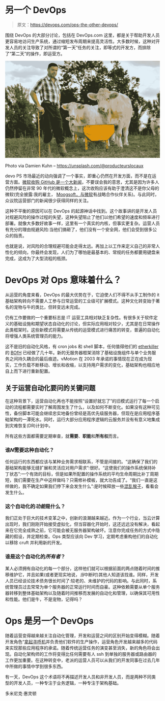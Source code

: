 # 另一个 DevOps

> 原文：<https://devops.com/ops-the-other-devops/>

围绕 DevOps 的大部分讨论，包括在 DevOps.com 这里，都是关于帮助开发人员更容易地访问生产系统，通过缩短发布周期来提高灵活性。大多数时候，这种对开发人员的关注导致了对所谓的“第一天”任务的关注，即等式的开发方，而排除了“第二天”的操作，即运营方。

![Cows in a field with farmer](img/a5245aca5b9bdab946e083541c61740a.png)

Photo via Damien Kuhn – https://unsplash.com/@producteurslocaux

devo PS 市场最近的动向强调了一个事实，即重心仍然在开发方面，而不是在运营方面。[微软收购 GitHub 是一个大新闻](https://www.bloomberg.com/news/articles/2018-06-06/github-is-microsoft-s-7-5-billion-undo-button)，不要误会我的意思，尤其是因为许多人仍然停留在非常 90 年代的微软概念上，这次收购应该有助于澄清这不是你父母的微软(完全披露:我的雇主， [Moogsoft，与微软](https://www.moogsoft.com/partners/azure)有战略合作伙伴关系)。与此同时，众议院运营部门的新闻很少获得同样的关注。

这种不平衡的原因可以在 DevOps 的起源神话中找到。这个故事讲的是开发人员对规避风险的操作过程的失望，这种失望阻止了他们以他们希望的速度和频率进行部署。就像大多数好故事一样，这里有一个真实的内核，但事实更复杂。运营人员有充分的理由规避风险:当他们搞砸了，他们没有一个安全网，他们会受到很多公众的指责。

也就是说，对风险的合理规避可能会走得太远。再加上以工作来定义自己的非常人性化的倾向，你最终会发现，人们为了哪怕是最基本的、常规的任务都要用键盘来完成，这成为了大型流程的瓶颈。

# DevOps 对 Ops 意味着什么？

从运营的角度来看，DevOps 的最大优势在于，它迫使人们不得不从手工制作的 it 基础架构转向不需要人工参与日常运营的工业级可扩展模式。这种文化转变始于著名的宠物与牛的类比，但转变远未完成。

仍有工作要做的一个重要标志是 IT 运营工具相对缺乏复杂性。有很多关于软件定义的基础设施和期望状态自动化的讨论，但实际应用相对较少，尤其是在日常操作此类框架时。这些新模式将需要从传统的运营模式进行痛苦的转变，普遍的自动化将增强人类系统管理员的能力。

这不是旧的自动化风格，有 cron jobs 和 shell 脚本，任何值得他们的 [etherkiller](https://etherkiller.org) 的 [BOfH](https://en.wikipedia.org/wiki/Bastard_Operator_From_Hell) 已经做了几十年。新的无服务器框架消除了基础设施组件与单个业务服务之间持久耦合的最后痕迹。vMotion 在 2003 年承诺的事情现在正在成为现实，工作负载不断移动、增长和收缩，以支持用户需求的变化，基础架构也相应地自上而下进行重新配置。

## 关于运营自动化要问的关键问题

在这种背景下，运营自动化再也不能按照“设置好就忘了”的旧模式运行了每一个启动的流程都需要实时了解周围发生了什么，以及如何不断变化。如果没有这种可见性，备份脚本可能会继续忠实地备份曾经是高优先级服务器，但现在是应用程序基础架构的一潭死水。同时，运行大部分应用程序逻辑的云服务并没有有意义地集成到灾难恢复(DR)计划中。

所有这些方面都需要定期审查，就**需要**、**职能**和**所有权**而言。

### 谁*N*需要这种自动化？

任何运行的东西都应该与某种业务需求相联系，不管是间接的。“这确保了我们的基础架构能够无缝扩展和灵活应对用户需求”:很好。“这使我们的操作系统保持补丁状态”:一个有效的目标，但是如果所配置的操作系统的平均生命周期比补丁周期短，我们需要在生产中这样做吗？只需修补模板，就大功告成了。“我们一直是这样做的，我不确定如果我们停下来会发生什么”:是时候释放一些[混乱猴子](https://devops.com/netflix-the-simian-army-and-the-culture-of-freedom-and-responsibility/)，看看会发生什么。

### 这个自动化的*功能*是什么？

我们正处于巨大的技术变革之中，创新的浪潮越来越近。作为一个行业，当云计算出现时，我们刚刚开始接受虚拟化，但当容器化开始时，这还远远没有解决，看起来在它完全成熟之前，它可能会被无服务器架构破坏。注意你完成任务的方式中隐藏的假设，并定期检查。Ops 类型应该向 Dev 学习，定期考虑重构他们的自动化以移除 cruft 并利用新的开发。

### 谁是这个自动化的*所有者*？

某人必须拥有自动化的每一个部分，这样他们就可以根据前面的两点随着时间的推移维护它，并且如果(或者更现实地说，*当*中断时)其他人知道该找谁。同样，开发人员已经谈论技术债务很长时间了:较老的、未维护的代码的影响。与此同时，系统管理员过去常常为单个服务器的正常运行时间而自豪。这种依赖需要从单个服务器转移到整体基础架构以及随着时间推移而发展的自动化和管理，以确保其可用性和性能。他们是牛，不是宠物，记得吗？

# Ops 是另一个 DevOps

随着运营变得越来越关注自动化管理，开发和运营之间的区别开始变得模糊。随着开发角色“[拿起寻呼机](https://www.moogsoft.com/blog/aiops/make-oncall-less-harmful/)并负责他们软件的生产操作，运营角色开发越来越多的代码来实现那些应用程序的承诺。随着传统运营任务的演变甚至消失，新的角色将会出现。自动化架构师的工作将变得比任何需要有人 ssh 到单独的服务器或路由器的工作更加重要。在这种转变中，老派的运营人员可以从我们的开发同事在过去几年中所做的事情中学到很多东西。

有一天，DevOps 这个术语将不再描述开发人员和非开发人员，而是两种不同类型的开发人员，一种专注于业务逻辑，一种专注于架构基础。

多米尼克·惠灵顿
